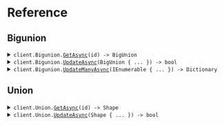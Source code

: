 # Reference
## Bigunion
<details><summary><code>client.Bigunion.<a href="/src/SeedUnions/Bigunion/BigunionClient.cs">GetAsync</a>(id) -> BigUnion</code></summary>
<dl>
<dd>

#### 🔌 Usage

<dl>
<dd>

<dl>
<dd>

```csharp
await client.Bigunion.GetAsync("id");
```
</dd>
</dl>
</dd>
</dl>

#### ⚙️ Parameters

<dl>
<dd>

<dl>
<dd>

**id:** `string` 
    
</dd>
</dl>
</dd>
</dl>


</dd>
</dl>
</details>

<details><summary><code>client.Bigunion.<a href="/src/SeedUnions/Bigunion/BigunionClient.cs">UpdateAsync</a>(BigUnion { ... }) -> bool</code></summary>
<dl>
<dd>

#### 🔌 Usage

<dl>
<dd>

<dl>
<dd>

```csharp
await client.Bigunion.UpdateAsync(
    new BigUnion(new BigUnion.NormalSweet(new NormalSweet { Value = "value" }))
);
```
</dd>
</dl>
</dd>
</dl>

#### ⚙️ Parameters

<dl>
<dd>

<dl>
<dd>

**request:** `BigUnion` 
    
</dd>
</dl>
</dd>
</dl>


</dd>
</dl>
</details>

<details><summary><code>client.Bigunion.<a href="/src/SeedUnions/Bigunion/BigunionClient.cs">UpdateManyAsync</a>(IEnumerable<BigUnion> { ... }) -> Dictionary<string, bool></code></summary>
<dl>
<dd>

#### 🔌 Usage

<dl>
<dd>

<dl>
<dd>

```csharp
await client.Bigunion.UpdateManyAsync(
    new List<BigUnion>()
    {
        new BigUnion(new BigUnion.NormalSweet(new NormalSweet { Value = "value" })),
        new BigUnion(new BigUnion.NormalSweet(new NormalSweet { Value = "value" })),
    }
);
```
</dd>
</dl>
</dd>
</dl>

#### ⚙️ Parameters

<dl>
<dd>

<dl>
<dd>

**request:** `IEnumerable<BigUnion>` 
    
</dd>
</dl>
</dd>
</dl>


</dd>
</dl>
</details>

## Union
<details><summary><code>client.Union.<a href="/src/SeedUnions/Union/UnionClient.cs">GetAsync</a>(id) -> Shape</code></summary>
<dl>
<dd>

#### 🔌 Usage

<dl>
<dd>

<dl>
<dd>

```csharp
await client.Union.GetAsync("id");
```
</dd>
</dl>
</dd>
</dl>

#### ⚙️ Parameters

<dl>
<dd>

<dl>
<dd>

**id:** `string` 
    
</dd>
</dl>
</dd>
</dl>


</dd>
</dl>
</details>

<details><summary><code>client.Union.<a href="/src/SeedUnions/Union/UnionClient.cs">UpdateAsync</a>(Shape { ... }) -> bool</code></summary>
<dl>
<dd>

#### 🔌 Usage

<dl>
<dd>

<dl>
<dd>

```csharp
await client.Union.UpdateAsync(new Shape(new Shape.Circle(new Circle { Radius = 1.1 })));
```
</dd>
</dl>
</dd>
</dl>

#### ⚙️ Parameters

<dl>
<dd>

<dl>
<dd>

**request:** `Shape` 
    
</dd>
</dl>
</dd>
</dl>


</dd>
</dl>
</details>

